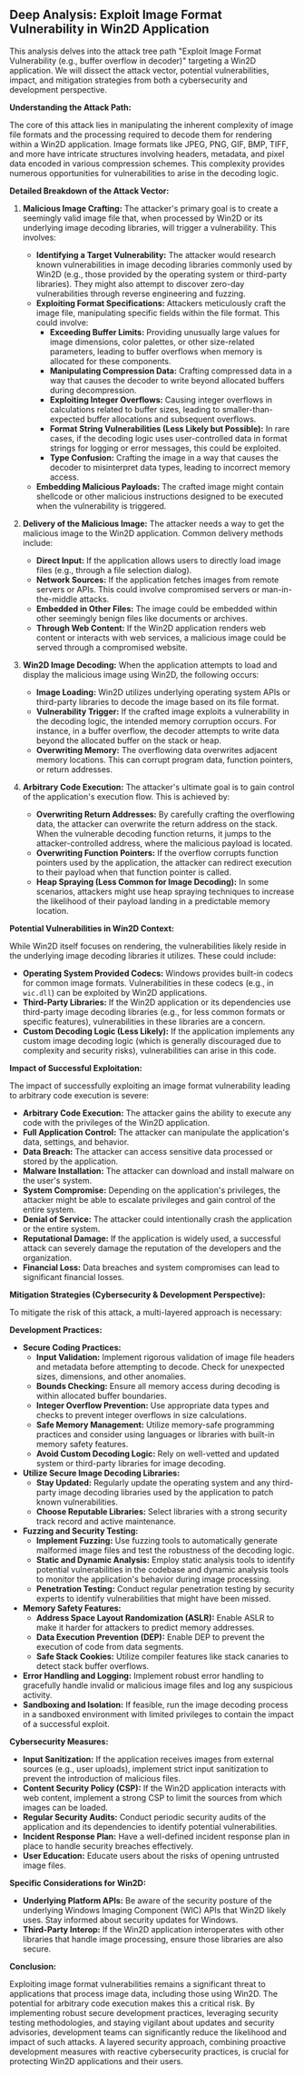 ## Deep Analysis: Exploit Image Format Vulnerability in Win2D Application

This analysis delves into the attack tree path "Exploit Image Format Vulnerability (e.g., buffer overflow in decoder)" targeting a Win2D application. We will dissect the attack vector, potential vulnerabilities, impact, and mitigation strategies from both a cybersecurity and development perspective.

**Understanding the Attack Path:**

The core of this attack lies in manipulating the inherent complexity of image file formats and the processing required to decode them for rendering within a Win2D application. Image formats like JPEG, PNG, GIF, BMP, TIFF, and more have intricate structures involving headers, metadata, and pixel data encoded in various compression schemes. This complexity provides numerous opportunities for vulnerabilities to arise in the decoding logic.

**Detailed Breakdown of the Attack Vector:**

1. **Malicious Image Crafting:** The attacker's primary goal is to create a seemingly valid image file that, when processed by Win2D or its underlying image decoding libraries, will trigger a vulnerability. This involves:
    * **Identifying a Target Vulnerability:**  The attacker would research known vulnerabilities in image decoding libraries commonly used by Win2D (e.g., those provided by the operating system or third-party libraries). They might also attempt to discover zero-day vulnerabilities through reverse engineering and fuzzing.
    * **Exploiting Format Specifications:** Attackers meticulously craft the image file, manipulating specific fields within the file format. This could involve:
        * **Exceeding Buffer Limits:**  Providing unusually large values for image dimensions, color palettes, or other size-related parameters, leading to buffer overflows when memory is allocated for these components.
        * **Manipulating Compression Data:**  Crafting compressed data in a way that causes the decoder to write beyond allocated buffers during decompression.
        * **Exploiting Integer Overflows:**  Causing integer overflows in calculations related to buffer sizes, leading to smaller-than-expected buffer allocations and subsequent overflows.
        * **Format String Vulnerabilities (Less Likely but Possible):**  In rare cases, if the decoding logic uses user-controlled data in format strings for logging or error messages, this could be exploited.
        * **Type Confusion:**  Crafting the image in a way that causes the decoder to misinterpret data types, leading to incorrect memory access.
    * **Embedding Malicious Payloads:**  The crafted image might contain shellcode or other malicious instructions designed to be executed when the vulnerability is triggered.

2. **Delivery of the Malicious Image:** The attacker needs a way to get the malicious image to the Win2D application. Common delivery methods include:
    * **Direct Input:** If the application allows users to directly load image files (e.g., through a file selection dialog).
    * **Network Sources:** If the application fetches images from remote servers or APIs. This could involve compromised servers or man-in-the-middle attacks.
    * **Embedded in Other Files:** The image could be embedded within other seemingly benign files like documents or archives.
    * **Through Web Content:** If the Win2D application renders web content or interacts with web services, a malicious image could be served through a compromised website.

3. **Win2D Image Decoding:** When the application attempts to load and display the malicious image using Win2D, the following occurs:
    * **Image Loading:** Win2D utilizes underlying operating system APIs or third-party libraries to decode the image based on its file format.
    * **Vulnerability Trigger:** If the crafted image exploits a vulnerability in the decoding logic, the intended memory corruption occurs. For instance, in a buffer overflow, the decoder attempts to write data beyond the allocated buffer on the stack or heap.
    * **Overwriting Memory:** The overflowing data overwrites adjacent memory locations. This can corrupt program data, function pointers, or return addresses.

4. **Arbitrary Code Execution:**  The attacker's ultimate goal is to gain control of the application's execution flow. This is achieved by:
    * **Overwriting Return Addresses:** By carefully crafting the overflowing data, the attacker can overwrite the return address on the stack. When the vulnerable decoding function returns, it jumps to the attacker-controlled address, where the malicious payload is located.
    * **Overwriting Function Pointers:** If the overflow corrupts function pointers used by the application, the attacker can redirect execution to their payload when that function pointer is called.
    * **Heap Spraying (Less Common for Image Decoding):** In some scenarios, attackers might use heap spraying techniques to increase the likelihood of their payload landing in a predictable memory location.

**Potential Vulnerabilities in Win2D Context:**

While Win2D itself focuses on rendering, the vulnerabilities likely reside in the underlying image decoding libraries it utilizes. These could include:

* **Operating System Provided Codecs:** Windows provides built-in codecs for common image formats. Vulnerabilities in these codecs (e.g., in `wic.dll`) can be exploited by Win2D applications.
* **Third-Party Libraries:** If the Win2D application or its dependencies use third-party image decoding libraries (e.g., for less common formats or specific features), vulnerabilities in these libraries are a concern.
* **Custom Decoding Logic (Less Likely):** If the application implements any custom image decoding logic (which is generally discouraged due to complexity and security risks), vulnerabilities can arise in this code.

**Impact of Successful Exploitation:**

The impact of successfully exploiting an image format vulnerability leading to arbitrary code execution is severe:

* **Arbitrary Code Execution:** The attacker gains the ability to execute any code with the privileges of the Win2D application.
* **Full Application Control:** The attacker can manipulate the application's data, settings, and behavior.
* **Data Breach:** The attacker can access sensitive data processed or stored by the application.
* **Malware Installation:** The attacker can download and install malware on the user's system.
* **System Compromise:** Depending on the application's privileges, the attacker might be able to escalate privileges and gain control of the entire system.
* **Denial of Service:** The attacker could intentionally crash the application or the entire system.
* **Reputational Damage:**  If the application is widely used, a successful attack can severely damage the reputation of the developers and the organization.
* **Financial Loss:**  Data breaches and system compromises can lead to significant financial losses.

**Mitigation Strategies (Cybersecurity & Development Perspective):**

To mitigate the risk of this attack, a multi-layered approach is necessary:

**Development Practices:**

* **Secure Coding Practices:**
    * **Input Validation:** Implement rigorous validation of image file headers and metadata before attempting to decode. Check for unexpected sizes, dimensions, and other anomalies.
    * **Bounds Checking:** Ensure all memory access during decoding is within allocated buffer boundaries.
    * **Integer Overflow Prevention:** Use appropriate data types and checks to prevent integer overflows in size calculations.
    * **Safe Memory Management:** Utilize memory-safe programming practices and consider using languages or libraries with built-in memory safety features.
    * **Avoid Custom Decoding Logic:** Rely on well-vetted and updated system or third-party libraries for image decoding.
* **Utilize Secure Image Decoding Libraries:**
    * **Stay Updated:** Regularly update the operating system and any third-party image decoding libraries used by the application to patch known vulnerabilities.
    * **Choose Reputable Libraries:** Select libraries with a strong security track record and active maintenance.
* **Fuzzing and Security Testing:**
    * **Implement Fuzzing:** Use fuzzing tools to automatically generate malformed image files and test the robustness of the decoding logic.
    * **Static and Dynamic Analysis:** Employ static analysis tools to identify potential vulnerabilities in the codebase and dynamic analysis tools to monitor the application's behavior during image processing.
    * **Penetration Testing:** Conduct regular penetration testing by security experts to identify vulnerabilities that might have been missed.
* **Memory Safety Features:**
    * **Address Space Layout Randomization (ASLR):** Enable ASLR to make it harder for attackers to predict memory addresses.
    * **Data Execution Prevention (DEP):** Enable DEP to prevent the execution of code from data segments.
    * **Safe Stack Cookies:** Utilize compiler features like stack canaries to detect stack buffer overflows.
* **Error Handling and Logging:** Implement robust error handling to gracefully handle invalid or malicious image files and log any suspicious activity.
* **Sandboxing and Isolation:** If feasible, run the image decoding process in a sandboxed environment with limited privileges to contain the impact of a successful exploit.

**Cybersecurity Measures:**

* **Input Sanitization:** If the application receives images from external sources (e.g., user uploads), implement strict input sanitization to prevent the introduction of malicious files.
* **Content Security Policy (CSP):** If the Win2D application interacts with web content, implement a strong CSP to limit the sources from which images can be loaded.
* **Regular Security Audits:** Conduct periodic security audits of the application and its dependencies to identify potential vulnerabilities.
* **Incident Response Plan:** Have a well-defined incident response plan in place to handle security breaches effectively.
* **User Education:** Educate users about the risks of opening untrusted image files.

**Specific Considerations for Win2D:**

* **Underlying Platform APIs:** Be aware of the security posture of the underlying Windows Imaging Component (WIC) APIs that Win2D likely uses. Stay informed about security updates for Windows.
* **Third-Party Interop:** If the Win2D application interoperates with other libraries that handle image processing, ensure those libraries are also secure.

**Conclusion:**

Exploiting image format vulnerabilities remains a significant threat to applications that process image data, including those using Win2D. The potential for arbitrary code execution makes this a critical risk. By implementing robust secure development practices, leveraging security testing methodologies, and staying vigilant about updates and security advisories, development teams can significantly reduce the likelihood and impact of such attacks. A layered security approach, combining proactive development measures with reactive cybersecurity practices, is crucial for protecting Win2D applications and their users.
